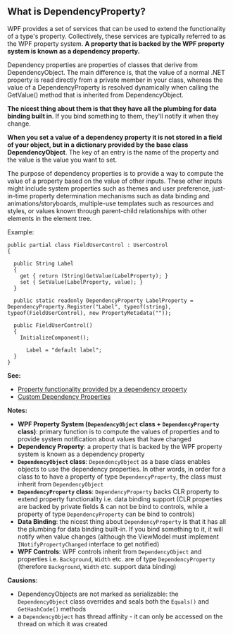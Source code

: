 ## What is DependencyProperty?
WPF provides a set of services that can be used to extend the functionality of a type's property. Collectively, these services are typically referred to as the WPF property system. 
**A property that is backed by the WPF property system is known as a dependency property.**

Dependency properties are properties of classes that derive from DependencyObject. The main difference is, that the value of a normal .NET property is read directly from a private member in your class, whereas the value of a DependencyProperty is resolved dynamically when calling the GetValue() method that is inherited from DependencyObject.

**The nicest thing about them is that they have all the plumbing for data binding built in**. If you bind something to them, they'll notify it when they change.

**When you set a value of a dependency property it is not stored in a field of your object, but in a dictionary provided by the base class DependencyObject**. The key of an entry is the name of the property and the value is the value you want to set.

The purpose of dependency properties is to provide a way to compute the value of a property based on the value of other inputs. These other inputs might include system properties such as themes and user preference, just-in-time property determination mechanisms such as data binding and animations/storyboards, multiple-use templates such as resources and styles, or values known through parent-child relationships with other elements in the element tree.

Example:
```
public partial class FieldUserControl : UserControl
{

  public String Label
  {
    get { return (String)GetValue(LabelProperty); }
    set { SetValue(LabelProperty, value); }
  }
  
  public static readonly DependencyProperty LabelProperty = DependencyProperty.Register("Label", typeof(string), typeof(FieldUserControl), new PropertyMetadata(""));

  public FieldUserControl()
  {
    InitializeComponent();
	
	  Label = "default label";
  }
}
```

**See:** 
* [Property functionality provided by a dependency property](https://docs.microsoft.com/en-us/dotnet/framework/wpf/advanced/dependency-properties-overview#property-functionality-provided-by-a-dependency-property)
* [Custom Dependency Properties](https://docs.microsoft.com/en-us/dotnet/framework/wpf/advanced/custom-dependency-properties)

**Notes:**
* **WPF Property System (`DependencyObject` class + `DependencyProperty` class)**: primary function is to compute the values of properties and to provide system notification about values that have changed
* **Dependency Property**: a property that is backed by the WPF property system is known as a dependency property
* **`DependencyObject` class**: `DependencyObject` as a base class enables objects to use the dependency properties. In other words, in order for a class to to have a property of type `DependencyProperty`, the class must inherit from `DependencyObject`
* **`DependencyProperty` class**: `DependencyProperty` backs CLR property to extend property functionality i.e. data binding support (CLR properties are backed by private fields & can not be bind to controls, while a property of type `DependencyProperty` can be bind to controls)
* **Data Binding**: the nicest thing about `DependencyProperty` is that it has all the plumbing for data binding built-in. If you bind something to it, it will notify when value changes (although the ViewModel must implement `INotifyPropertyChanged` interface to get notified)
* **WPF Controls**: WPF controls inherit from `DependencyObject` and properties i.e. `Background`, `Width` etc. are of type `DependencyProperty` (therefore `Background`, `Width` etc. support data binding)

**Causions:**
* DependencyObjects are not marked as serializable: the `DependencyObject` class overrides and seals both the `Equals()` and `GetHashCode()` methods
* a `DependencyObject` has thread affinity - it can only be accessed on the thread on which it was created
